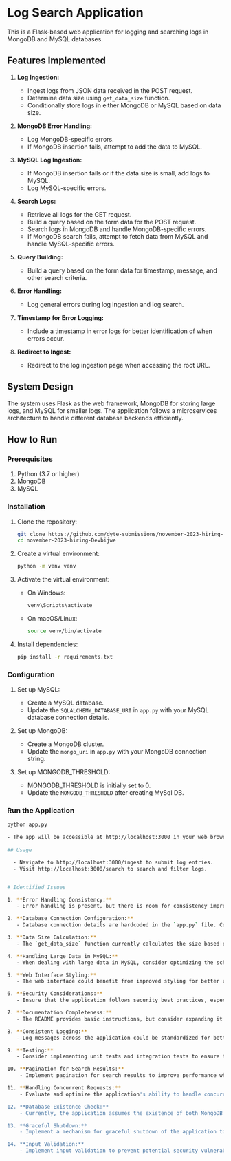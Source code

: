 # Log Search Application

This is a Flask-based web application for logging and searching logs in MongoDB and MySQL databases.

## Features Implemented

1. **Log Ingestion:**
   - Ingest logs from JSON data received in the POST request.
   - Determine data size using `get_data_size` function.
   - Conditionally store logs in either MongoDB or MySQL based on data size.

2. **MongoDB Error Handling:**
   - Log MongoDB-specific errors.
   - If MongoDB insertion fails, attempt to add the data to MySQL.

3. **MySQL Log Ingestion:**
   - If MongoDB insertion fails or if the data size is small, add logs to MySQL.
   - Log MySQL-specific errors.

4. **Search Logs:**
   - Retrieve all logs for the GET request.
   - Build a query based on the form data for the POST request.
   - Search logs in MongoDB and handle MongoDB-specific errors.
   - If MongoDB search fails, attempt to fetch data from MySQL and handle MySQL-specific errors.

5. **Query Building:**
   - Build a query based on the form data for timestamp, message, and other search criteria.

6. **Error Handling:**
   - Log general errors during log ingestion and log search.

7. **Timestamp for Error Logging:**
   - Include a timestamp in error logs for better identification of when errors occur.

8. **Redirect to Ingest:**
   - Redirect to the log ingestion page when accessing the root URL.


## System Design

The system uses Flask as the web framework, MongoDB for storing large logs, and MySQL for smaller logs. The application follows a microservices architecture to handle different database backends efficiently.

## How to Run

### Prerequisites

1. Python (3.7 or higher)
2. MongoDB
3. MySQL

### Installation

1. Clone the repository:

    ```bash
    git clone https://github.com/dyte-submissions/november-2023-hiring-Devbijwe.git
    cd november-2023-hiring-Devbijwe
    ```

2. Create a virtual environment:

    ```bash
    python -m venv venv
    ```

3. Activate the virtual environment:

    - On Windows:

        ```bash
        venv\Scripts\activate
        ```

    - On macOS/Linux:

        ```bash
        source venv/bin/activate
        ```

4. Install dependencies:

    ```bash
    pip install -r requirements.txt
    ```

### Configuration

1. Set up MySQL:

    - Create a MySQL database.
    - Update the `SQLALCHEMY_DATABASE_URI` in `app.py` with your MySQL database connection details.

2. Set up MongoDB:

    - Create a MongoDB cluster.
    - Update the `mongo_uri` in `app.py` with your MongoDB connection string.
3. Set up MONGODB_THRESHOLD:

    - MONGODB_THRESHOLD is initially set to 0.
    - Update the `MONGODB_THRESHOLD` after creating MySql DB.
### Run the Application

```bash
python app.py

- The app will be accessible at http://localhost:3000 in your web browser.
 
## Usage

  - Navigate to http://localhost:3000/ingest to submit log entries.
  - Visit http://localhost:3000/search to search and filter logs.


# Identified Issues

1. **Error Handling Consistency:**
   - Error handling is present, but there is room for consistency improvement. Ensure that errors are consistently logged and handled across different components.

2. **Database Connection Configuration:**
   - Database connection details are hardcoded in the `app.py` file. Consider using environment variables or a configuration file for a more secure and flexible setup.

3. **Data Size Calculation:**
   - The `get_data_size` function currently calculates the size based on the string length of the data. For more accurate results, consider implementing a more robust size calculation method.

4. **Handling Large Data in MySQL:**
   - When dealing with large data in MySQL, consider optimizing the schema, indexing, and pagination to enhance performance.

5. **Web Interface Styling:**
   - The web interface could benefit from improved styling for better user experience.

6. **Security Considerations:**
   - Ensure that the application follows security best practices, especially when dealing with user input and database connections.

7. **Documentation Completeness:**
   - The README provides basic instructions, but consider expanding it to include more detailed information on dependencies, environment setup, and troubleshooting.

8. **Consistent Logging:**
   - Log messages across the application could be standardized for better readability and debugging.

9. **Testing:**
   - Consider implementing unit tests and integration tests to ensure the robustness of the application.

10. **Pagination for Search Results:**
    - Implement pagination for search results to improve performance when dealing with a large number of logs.

11. **Handling Concurrent Requests:**
    - Evaluate and optimize the application's ability to handle concurrent requests, especially during log ingestion and search operations.

12. **Database Existence Check:**
    - Currently, the application assumes the existence of both MongoDB and MySQL databases. Implement checks to handle cases where one or both databases may not exist.

13. **Graceful Shutdown:**
    - Implement a mechanism for graceful shutdown of the application to ensure data integrity.

14. **Input Validation:**
    - Implement input validation to prevent potential security vulnerabilities.
